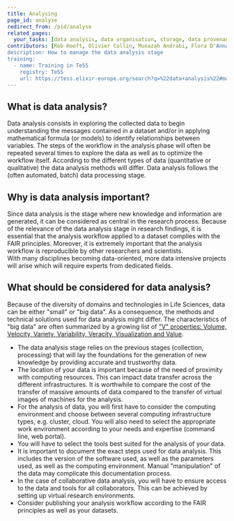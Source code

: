 ```yaml
---
title: Analysing
page_id: analyse
redirect_from: /pid/analyse
related_pages: 
  your_tasks: [data analysis, data organisation, storage, data provenance]
contributors: [Rob Hooft, Olivier Collin, Munazah Andrabi, Flora D'Anna]
description: How to manage the data analysis stage
training:
  - name: Training in TeSS
    registry: TeSS
    url: https://tess.elixir-europe.org/search?q=%22data+analysis%22#materials
---
```


## What is data analysis?

Data analysis consists in exploring the collected data to begin understanding the messages contained in a dataset and/or in applying mathematical formula (or models) to identify relationships between variables.
The steps of the workflow in the analysis phase will often be repeated several times to explore the data as well as to optimize the workflow itself.
According to the different types of data (quantitative or qualitative) the data analysis methods will differ. Data analysis follows the (often automated, batch) data processing stage.

## Why is data analysis important?

Since data analysis is the stage where new knowledge and information are generated, it can be considered as central in the research process. Because of the relevance of the data analysis stage in research findings, it is essential that the analysis workflow applied to a dataset complies with the FAIR principles. Moreover, it is extremely important that the analysis workflow is reproducible by other researchers and scientists.  
With many disciplines becoming data-oriented, more data intensive projects will arise which will require experts from dedicated fields.

## What should be considered for data analysis?
Because of the diversity of domains and technologies in Life Sciences, data can be either "small" or "big data". As a consequence, the methods and technical solutions used for data analysis might differ. The characteristics of "big data" are often summarized by a growing list of ["V" properties: Volume, Velocity, Variety, Variability, Veracity, Visualization and Value](https://bigdatapath.wordpress.com/2019/11/13/understanding-the-7-vs-of-big-data/).

* The data analysis stage relies on the previous stages (collection, processing) that will lay the foundations for the generation of new knowledge by providing accurate and trustworthy data.
* The location of your data is important because of the need of proximity with computing resources. This can impact data transfer across the different infrastructures. It is worthwhile to compare the cost of the transfer of massive amounts of data compared to the transfer of virtual images of machines for the analysis.
* For the analysis of data, you will first have to consider the computing environment and choose between several computing infrastructure types, e.g. cluster, cloud. You will also need to select the appropriate work environment according to your needs and expertise (command line, web portal).
* You will have to select the tools best suited for the analysis of your data.
* It is important to document the exact steps used for data analysis. This includes the version of the software used, as well as the parameters used, as well as the computing environment. Manual "manipulation" of the data may complicate this documentation process.
* In the case of collaborative data analysis, you will have to ensure access to the data and tools for all collaborators. This can be achieved by setting up virtual research environments.
* Consider publishing your analysis workflow according to the FAIR principles as well as your datasets.

